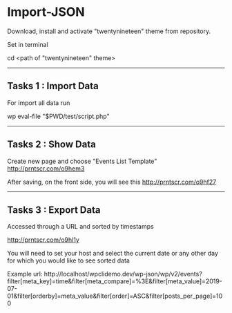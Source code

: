 # Import-JSON


Download, install and activate "twentynineteen" theme from repository.

Set in terminal 

cd <path of  "twentynineteen" theme>


------------------------
Tasks 1 : Import Data
------------------------

For import all data run

wp eval-file "$PWD/test/script.php"


------------------------
Tasks 2 : Show Data
------------------------

Create new page and choose "Events List Template" http://prntscr.com/o9hem3

After saving, on the front side, you will see this http://prntscr.com/o9hf27

------------------------
Tasks 3 : Export Data
------------------------

Accessed through a URL and sorted by timestamps

http://prntscr.com/o9hl1y

You will need to set your host and select the current date or any other day for which you would like to see sorted data

Example url:
http://localhost/wpclidemo.dev/wp-json/wp/v2/events?filter[meta_key]=time&filter[meta_compare]=%3E&filter[meta_value]=2019-07-01&filter[orderby]=meta_value&filter[order]=ASC&filter[posts_per_page]=100







